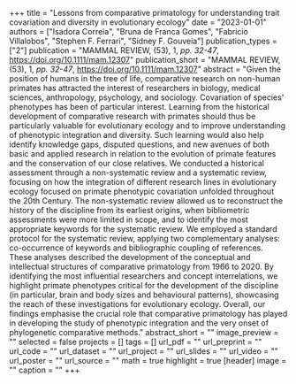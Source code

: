 +++
title = "Lessons from comparative primatology for understanding trait covariation
   and diversity in evolutionary ecology"
date = "2023-01-01"
authors = ["Isadora Correia", "Bruna de Franca Gomes", "Fabricio Villalobos", "Stephen F. Ferrari", "Sidney F. Gouveia"]
publication_types = ["2"]
publication = "MAMMAL REVIEW, (53), 1, _pp. 32-47_, https://doi.org/10.1111/mam.12307"
publication_short = "MAMMAL REVIEW, (53), 1, _pp. 32-47_, https://doi.org/10.1111/mam.12307"
abstract = "Given the position of humans in the tree of life, comparative research
   on non-human primates has attracted the interest of researchers in
   biology, medical sciences, anthropology, psychology, and sociology.
   Covariation of species' phenotypes has been of particular interest.
   Learning from the historical development of comparative research with
   primates should thus be particularly valuable for evolutionary ecology
   and to improve understanding of phenotypic integration and diversity.
   Such learning would also help identify knowledge gaps, disputed
   questions, and new avenues of both basic and applied research in
   relation to the evolution of primate features and the conservation of
   our close relatives. We conducted a historical assessment through a
   non-systematic review and a systematic review, focusing on how the
   integration of different research lines in evolutionary ecology focused
   on primate phenotypic covariation unfolded throughout the 20th Century.
   The non-systematic review allowed us to reconstruct the history of the
   discipline from its earliest origins, when bibliometric assessments were
   more limited in scope, and to identify the most appropriate keywords for
   the systematic review. We employed a standard protocol for the
   systematic review, applying two complementary analyses: co-occurrence of
   keywords and bibliographic coupling of references. These analyses
   described the development of the conceptual and intellectual structures
   of comparative primatology from 1966 to 2020. By identifying the most
   influential researchers and concept interrelations, we highlight primate
   phenotypes critical for the development of the discipline (in
   particular, brain and body sizes and behavioural patterns), showcasing
   the reach of these investigations for evolutionary ecology. Overall, our
   findings emphasise the crucial role that comparative primatology has
   played in developing the study of phenotypic integration and the very
   onset of phylogenetic comparative methods."
abstract_short = ""
image_preview = ""
selected = false
projects = []
tags = []
url_pdf = ""
url_preprint = ""
url_code = ""
url_dataset = ""
url_project = ""
url_slides = ""
url_video = ""
url_poster = ""
url_source = ""
math = true
highlight = true
[header]
image = ""
caption = ""
+++
